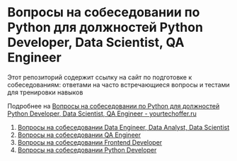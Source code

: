 # Вопросы на собеседовании по Python для должностей Python Developer, Data Scientist, QA Engineer

Этот репозиторий содержит ссылку на сайт по подготовке к собеседованиям: ответами на часто встречающиеся вопросы и тестами для тренировки навыков

Подробнее на [Вопросы на собеседовании по Python для должностей Python Developer, Data Scientist, QA Engineer - yourtechoffer.ru](https://yourtechoffer.ru)

1. [Вопросы на собеседовании Data Engineer, Data Analyst, Data Scientist](https://yourtechoffer.ru/positions/data-engineer-data-analyst-data-scientist/)
2. [Вопросы на собеседовании QA Engineer](https://yourtechoffer.ru/positions/qa-engineer/)
3. [Вопросы на собеседовании Frontend Developer](https://yourtechoffer.ru/positions/frontend-developer/)
4. [Вопросы на собеседовании Python Developer](https://yourtechoffer.ru/positions/python-developer/)
